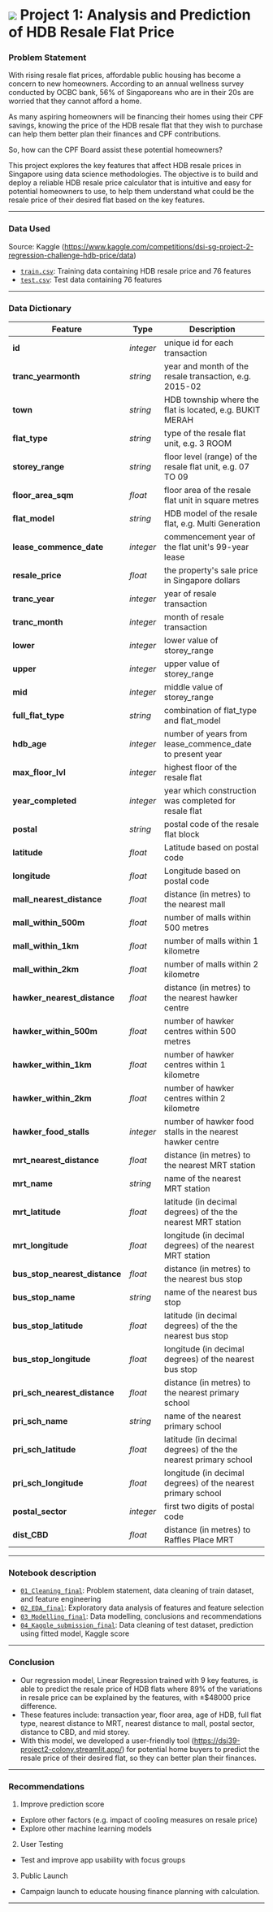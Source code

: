 # ![](https://ga-dash.s3.amazonaws.com/production/assets/logo-9f88ae6c9c3871690e33280fcf557f33.png) Project 1: Analysis and Prediction of HDB Resale Flat Price

### Problem Statement

With rising resale flat prices, affordable public housing has become a concern to new homeowners. According to an annual wellness survey conducted by OCBC bank, 56% of Singaporeans who are in their 20s are worried that they cannot afford a home. 

As many aspiring homeowners will be financing their homes using their CPF savings, knowing the price of the HDB resale flat that they wish to purchase can help them better plan their finances and CPF contributions. 

So, how can the CPF Board assist these potential homeowners?

This project explores the key features that affect HDB resale prices in Singapore using data science methodologies. The objective is to build and deploy a reliable HDB resale price calculator that is intuitive and easy for potential homeowners to use, to help them understand what could be the resale price of their desired flat based on the key features. 

---

### Data Used

Source: Kaggle (https://www.kaggle.com/competitions/dsi-sg-project-2-regression-challenge-hdb-price/data)
* [`train.csv`](/datasets/train.csv): Training data containing HDB resale price and 76 features
* [`test.csv`](/datasets/test.csv): Test data containing 76 features

---

### Data Dictionary

|Feature|Type|Description|
|---|---|---|
|**id**|*integer*|unique id for each transaction|
|**tranc_yearmonth**|*string*|year and month of the resale transaction, e.g. 2015-02|
|**town**|*string*|HDB township where the flat is located, e.g. BUKIT MERAH|
|**flat_type**|*string*|type of the resale flat unit, e.g. 3 ROOM|
|**storey_range**|*string*|floor level (range) of the resale flat unit, e.g. 07 TO 09|
|**floor_area_sqm**|*float*|floor area of the resale flat unit in square metres|
|**flat_model**|*string*|HDB model of the resale flat, e.g. Multi Generation|
|**lease_commence_date**|*integer*|commencement year of the flat unit's 99-year lease|
|**resale_price**|*float*|the property's sale price in Singapore dollars|
|**tranc_year**|*integer*|year of resale transaction|
|**tranc_month**|*integer*|month of resale transaction|
|**lower**|*integer*|lower value of storey_range|
|**upper**|*integer*|upper value of storey_range|
|**mid**|*integer*|middle value of storey_range|
|**full_flat_type**|*string*|combination of flat_type and flat_model|
|**hdb_age**|*integer*|number of years from lease_commence_date to present year|
|**max_floor_lvl**|*integer*|highest floor of the resale flat|
|**year_completed**|*integer*|year which construction was completed for resale flat||
|**postal**|*string*|postal code of the resale flat block|
|**latitude**|*float*|Latitude based on postal code|
|**longitude**|*float*|Longitude based on postal code|
|**mall_nearest_distance**|*float*|distance (in metres) to the nearest mall|
|**mall_within_500m**|*float*|number of malls within 500 metres|
|**mall_within_1km**|*float*|number of malls within 1 kilometre|
|**mall_within_2km**|*float*|number of malls within 2 kilometre|
|**hawker_nearest_distance**|*float*|distance (in metres) to the nearest hawker centre|
|**hawker_within_500m**|*float*|number of hawker centres within 500 metres|
|**hawker_within_1km**|*float*|number of hawker centres within 1 kilometre|
|**hawker_within_2km**|*float*|number of hawker centres within 2 kilometre|
|**hawker_food_stalls**|*integer*|number of hawker food stalls in the nearest hawker centre|
|**mrt_nearest_distance**|*float*|distance (in metres) to the nearest MRT station|
|**mrt_name**|*string*|name of the nearest MRT station|
|**mrt_latitude**|*float*|latitude (in decimal degrees) of the the nearest MRT station|
|**mrt_longitude**|*float*|longitude (in decimal degrees) of the nearest MRT station|
|**bus_stop_nearest_distance**|*float*|distance (in metres) to the nearest bus stop|
|**bus_stop_name**|*string*|name of the nearest bus stop|
|**bus_stop_latitude**|*float*|latitude (in decimal degrees) of the the nearest bus stop|
|**bus_stop_longitude**|*float*|longitude (in decimal degrees) of the nearest bus stop|
|**pri_sch_nearest_distance**|*float*|distance (in metres) to the nearest primary school|
|**pri_sch_name**|*string*|name of the nearest primary school|
|**pri_sch_latitude**|*float*|latitude (in decimal degrees) of the the nearest primary school|
|**pri_sch_longitude**|*float*|longitude (in decimal degrees) of the nearest primary school|
|**postal_sector**|*integer*|first two digits of postal code|
|**dist_CBD**|*float*|distance (in metres) to Raffles Place MRT|

---

### Notebook description

* [`01_Cleaning_final`](/code/01_Cleaning_final.ipynb): Problem statement, data cleaning of train dataset, and feature engineering
* [`02_EDA_final`](/code/02_EDA_final.ipynb): Exploratory data analysis of features and feature selection
* [`03_Modelling_final`](/code/03_Modelling_final.ipynb): Data modelling, conclusions and recommendations
* [`04_Kaggle_submission_final`](/code/04_Kaggle_submission_final.ipynb): Data cleaning of test dataset, prediction using fitted model, Kaggle score

---

### Conclusion

- Our regression model, Linear Regression trained with 9 key features, is able to predict the resale price of HDB flats where 89% of the variations in resale price can be explained by the features, with ±$48000 price difference.
- These features include: transaction year, floor area, age of HDB, full flat type, nearest distance to MRT, nearest distance to mall, postal sector, distance to CBD, and mid storey.
- With this model, we developed a user-friendly tool (https://dsi39-project2-colony.streamlit.app/) for potential home buyers to predict the resale price of their desired flat, so they can better plan their finances.  

---

### Recommendations

1. Improve prediction score
 - Explore other factors (e.g. impact of cooling measures on resale price)
 - Explore other machine learning models

2. User Testing
- Test and improve app usability with focus groups

3. Public Launch
- Campaign launch to educate housing finance planning with calculation.

---

